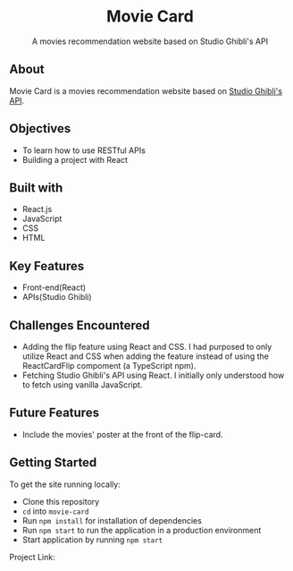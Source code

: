 <div align="center">
  <h1>Movie Card</h1>
  <p>A movies recommendation website based on Studio Ghibli's API</p>
</div>
 
## About
Movie Card is a movies recommendation website based on [Studio Ghibli's API](https://ghibliapi.herokuapp.com/#section/Studio-Ghibli-API).

## Objectives
* To learn how to use RESTful APIs
* Building a project with React

## Built with
* React.js
* JavaScript
* CSS
* HTML

## Key Features
* Front-end(React)
* APIs(Studio Ghibli)

## Challenges Encountered
* Adding the flip feature using React and CSS. I had purposed to only utilize React and CSS when adding the feature instead of using the ReactCardFlip compoment (a TypeScript npm).
* Fetching Studio Ghibli's API using React. I initially only understood how to fetch using vanilla JavaScript.

## Future Features
* Include the movies' poster at the front of the flip-card.

## Getting Started
To get the site running locally:
* Clone this repository
* `cd` into `movie-card`
* Run `npm install` for installation of dependencies
* Run `npm start` to run the application in a production environment
* Start application by running `npm start`

Project Link:
